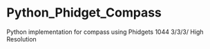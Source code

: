 # Python_Phidget_Compass
Python implementation for compass using Phidgets 1044 3/3/3/ High Resolution
